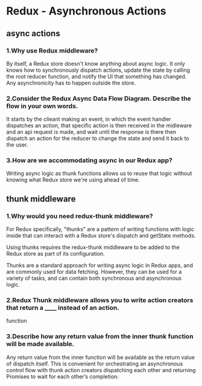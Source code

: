 # Redux - Asynchronous Actions

## async actions

### 1.Why use Redux middleware?

By itself, a Redux store doesn't know anything about async logic. It only knows how to synchronously dispatch actions, update the state by calling the root reducer function, and notify the UI that something has changed. Any asynchronicity has to happen outside the store.

### 2.Consider the Redux Async Data Flow Diagram. Describe the flow in your own words.

It starts by the clieant making an event, in which the event handler dispatches an action, that specific action is then received in the midleware and an api request is made, and wait until the response is there then dispatch an action for the reducer to change the state and send it back to the user.

### 3.How are we accommodating async in our Redux app?

Writing async logic as thunk functions allows us to reuse that logic without knowing what Redux store we're using ahead of time.

## thunk middleware

### 1.Why would you need redux-thunk middleware?

For Redux specifically, "thunks" are a pattern of writing functions with logic inside that can interact with a Redux store's dispatch and getState methods.

Using thunks requires the redux-thunk middleware to be added to the Redux store as part of its configuration.

Thunks are a standard approach for writing async logic in Redux apps, and are commonly used for data fetching. However, they can be used for a variety of tasks, and can contain both synchronous and asynchronous logic.

### 2.Redux Thunk middleware allows you to write action creators that return a ____ instead of an action.

function

### 3.Describe how any return value from the inner thunk function will be made available.

Any return value from the inner function will be available as the return value of dispatch itself. This is convenient for orchestrating an asynchronous control flow with thunk action creators dispatching each other and returning Promises to wait for each other’s completion: